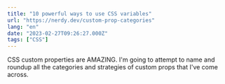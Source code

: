 ```yaml
---
title: "10 powerful ways to use CSS variables"
url: "https://nerdy.dev/custom-prop-categories"
lang: "en"
date: "2023-02-27T09:26:27.000Z"
tags: ["CSS"]
---
```


CSS custom properties are AMAZING. I'm going to attempt to name and roundup all the categories and strategies of custom props that I've come across.
